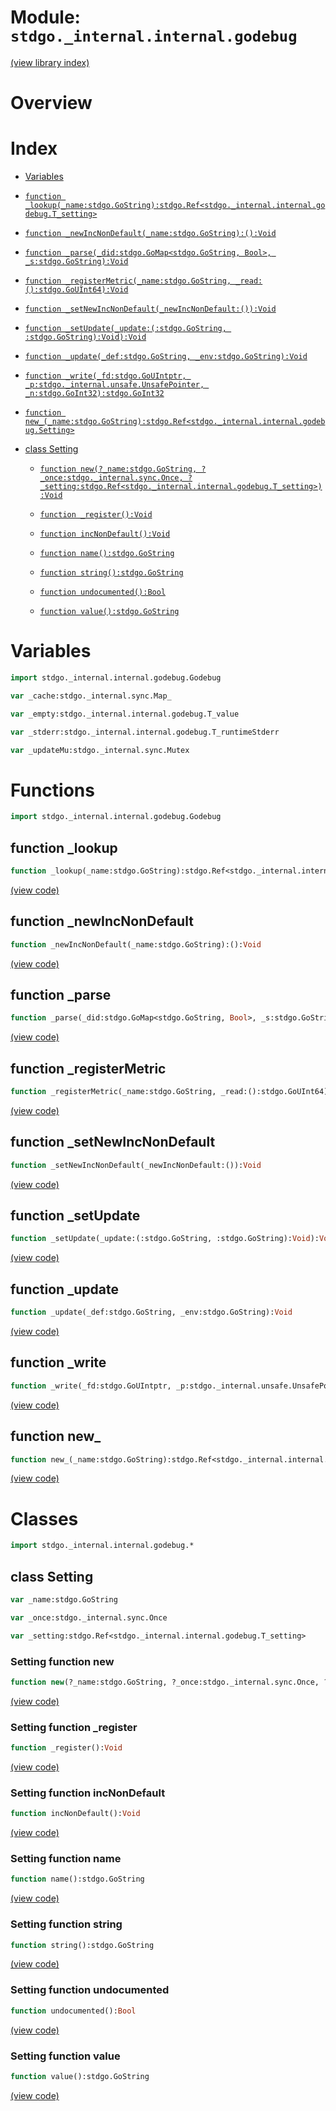 # Module: `stdgo._internal.internal.godebug`

[(view library index)](../../../stdgo.md)


# Overview


# Index


- [Variables](<#variables>)

- [`function _lookup(_name:stdgo.GoString):stdgo.Ref<stdgo._internal.internal.godebug.T_setting>`](<#function-_lookup>)

- [`function _newIncNonDefault(_name:stdgo.GoString):():Void`](<#function-_newincnondefault>)

- [`function _parse(_did:stdgo.GoMap<stdgo.GoString, Bool>, _s:stdgo.GoString):Void`](<#function-_parse>)

- [`function _registerMetric(_name:stdgo.GoString, _read:():stdgo.GoUInt64):Void`](<#function-_registermetric>)

- [`function _setNewIncNonDefault(_newIncNonDefault:()):Void`](<#function-_setnewincnondefault>)

- [`function _setUpdate(_update:(:stdgo.GoString, :stdgo.GoString):Void):Void`](<#function-_setupdate>)

- [`function _update(_def:stdgo.GoString, _env:stdgo.GoString):Void`](<#function-_update>)

- [`function _write(_fd:stdgo.GoUIntptr, _p:stdgo._internal.unsafe.UnsafePointer, _n:stdgo.GoInt32):stdgo.GoInt32`](<#function-_write>)

- [`function new_(_name:stdgo.GoString):stdgo.Ref<stdgo._internal.internal.godebug.Setting>`](<#function-new_>)

- [class Setting](<#class-setting>)

  - [`function new(?_name:stdgo.GoString, ?_once:stdgo._internal.sync.Once, ?_setting:stdgo.Ref<stdgo._internal.internal.godebug.T_setting>):Void`](<#setting-function-new>)

  - [`function _register():Void`](<#setting-function-_register>)

  - [`function incNonDefault():Void`](<#setting-function-incnondefault>)

  - [`function name():stdgo.GoString`](<#setting-function-name>)

  - [`function string():stdgo.GoString`](<#setting-function-string>)

  - [`function undocumented():Bool`](<#setting-function-undocumented>)

  - [`function value():stdgo.GoString`](<#setting-function-value>)

# Variables


```haxe
import stdgo._internal.internal.godebug.Godebug
```


```haxe
var _cache:stdgo._internal.sync.Map_
```


```haxe
var _empty:stdgo._internal.internal.godebug.T_value
```


```haxe
var _stderr:stdgo._internal.internal.godebug.T_runtimeStderr
```


```haxe
var _updateMu:stdgo._internal.sync.Mutex
```


# Functions


```haxe
import stdgo._internal.internal.godebug.Godebug
```


## function \_lookup


```haxe
function _lookup(_name:stdgo.GoString):stdgo.Ref<stdgo._internal.internal.godebug.T_setting>
```


[\(view code\)](<./Godebug.hx#L59>)


## function \_newIncNonDefault


```haxe
function _newIncNonDefault(_name:stdgo.GoString):():Void
```


[\(view code\)](<./Godebug.hx#L63>)


## function \_parse


```haxe
function _parse(_did:stdgo.GoMap<stdgo.GoString, Bool>, _s:stdgo.GoString):Void
```


[\(view code\)](<./Godebug.hx#L65>)


## function \_registerMetric


```haxe
function _registerMetric(_name:stdgo.GoString, _read:():stdgo.GoUInt64):Void
```


[\(view code\)](<./Godebug.hx#L61>)


## function \_setNewIncNonDefault


```haxe
function _setNewIncNonDefault(_newIncNonDefault:()):Void
```


[\(view code\)](<./Godebug.hx#L62>)


## function \_setUpdate


```haxe
function _setUpdate(_update:(:stdgo.GoString, :stdgo.GoString):Void):Void
```


[\(view code\)](<./Godebug.hx#L60>)


## function \_update


```haxe
function _update(_def:stdgo.GoString, _env:stdgo.GoString):Void
```


[\(view code\)](<./Godebug.hx#L64>)


## function \_write


```haxe
function _write(_fd:stdgo.GoUIntptr, _p:stdgo._internal.unsafe.UnsafePointer, _n:stdgo.GoInt32):stdgo.GoInt32
```


[\(view code\)](<./Godebug.hx#L66>)


## function new\_


```haxe
function new_(_name:stdgo.GoString):stdgo.Ref<stdgo._internal.internal.godebug.Setting>
```


[\(view code\)](<./Godebug.hx#L58>)


# Classes


```haxe
import stdgo._internal.internal.godebug.*
```


## class Setting


```haxe
var _name:stdgo.GoString
```


```haxe
var _once:stdgo._internal.sync.Once
```


```haxe
var _setting:stdgo.Ref<stdgo._internal.internal.godebug.T_setting>
```


### Setting function new


```haxe
function new(?_name:stdgo.GoString, ?_once:stdgo._internal.sync.Once, ?_setting:stdgo.Ref<stdgo._internal.internal.godebug.T_setting>):Void
```


[\(view code\)](<./Godebug.hx#L13>)


### Setting function \_register


```haxe
function _register():Void
```


[\(view code\)](<./Godebug.hx#L92>)


### Setting function incNonDefault


```haxe
function incNonDefault():Void
```


[\(view code\)](<./Godebug.hx#L94>)


### Setting function name


```haxe
function name():stdgo.GoString
```


[\(view code\)](<./Godebug.hx#L100>)


### Setting function string


```haxe
function string():stdgo.GoString
```


[\(view code\)](<./Godebug.hx#L96>)


### Setting function undocumented


```haxe
function undocumented():Bool
```


[\(view code\)](<./Godebug.hx#L98>)


### Setting function value


```haxe
function value():stdgo.GoString
```


[\(view code\)](<./Godebug.hx#L90>)


